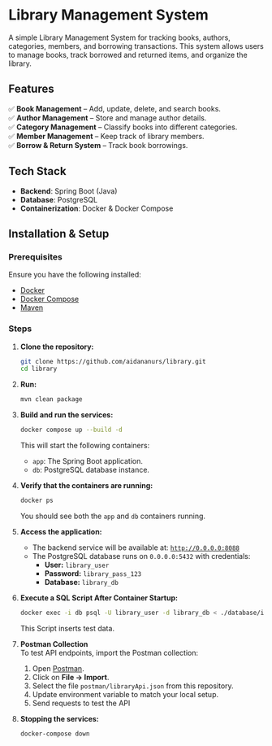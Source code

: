 # Library Management System

A simple Library Management System for tracking books, authors, categories, members, and borrowing transactions. 
This system allows users to manage books, track borrowed and returned items, and organize the library.

## Features
✅ **Book Management** – Add, update, delete, and search books.  
✅ **Author Management** – Store and manage author details.  
✅ **Category Management** – Classify books into different categories.  
✅ **Member Management** – Keep track of library members.  
✅ **Borrow & Return System** – Track book borrowings.

## Tech Stack
- **Backend**: Spring Boot (Java)
- **Database**: PostgreSQL
- **Containerization**: Docker & Docker Compose

## Installation & Setup

### Prerequisites  
Ensure you have the following installed:  
- [Docker](https://www.docker.com/)  
- [Docker Compose](https://docs.docker.com/compose/)
- [Maven](https://maven.apache.org/install.html)

### Steps  

1. **Clone the repository:**  
   ```bash
   git clone https://github.com/aidananurs/library.git
   cd library
   ```
2. **Run:**  
   ```bash
   mvn clean package
   ``` 

3. **Build and run the services:**  
   ```bash
   docker compose up --build -d
   ```  
   This will start the following containers:  
   - `app`: The Spring Boot application.  
   - `db`: PostgreSQL database instance.  

4. **Verify that the containers are running:**  
   ```bash
   docker ps
   ```  
   You should see both the `app` and `db` containers running.  

5. **Access the application:**  
   - The backend service will be available at: [`http://0.0.0.0:8088`](http://0.0.0.0:8088)  
   - The PostgreSQL database runs on `0.0.0.0:5432` with credentials:  
     - **User:** `library_user`  
     - **Password:** `library_pass_123`  
     - **Database:** `library_db`
       
6. **Execute a SQL Script After Container Startup:**
   ```bash
   docker exec -i db psql -U library_user -d library_db < ./database/insert.sql
   ```
   This Script inserts test data.

7. **Postman Collection**  
      To test API endpoints, import the Postman collection:
      
      1. Open [Postman](https://www.postman.com/).
      2. Click on **File → Import**.
      3. Select the file `postman/libraryApi.json` from this repository.
      4. Update environment variable to match your local setup.
      5. Send requests to test the API

8. **Stopping the services:**  
   ```bash
   docker-compose down
   ```  

